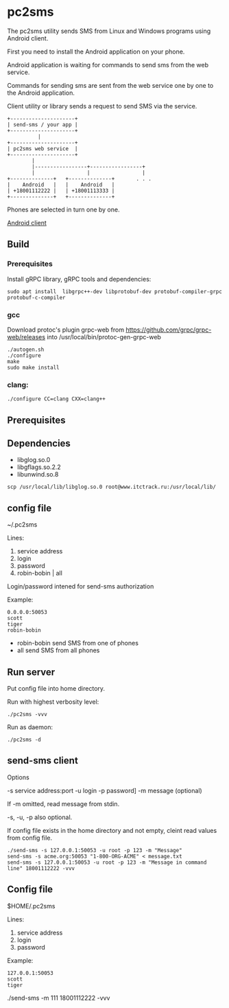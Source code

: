 # pc2sms

The pc2sms utility sends SMS from Linux and Windows programs using Android client.

First you need to install the Android application on your phone.

Android application is waiting for commands to send sms from the web service.

Commands for sending sms are sent from the web service one by one to the Android application.

Client utility or library sends a request to send SMS via the service.

```
+---------------------+
| send-sms / your app |
+---------------------+
          |
+---------------------+
| pc2sms web service  |
+---------------------+
        |
        |-----------------+-----------------+
        |                 |                 |
+--------------+   +--------------+       . . .
|    Android   |   |    Android   |
| +18001112222 |   | +18001113333 |
+--------------+   +--------------+
```

Phones are selected in turn one by one.


[Android client](https://github.com/commandus/pc2sms-android)


## Build

### Prerequisites

Install gRPC library, gRPC tools and dependencies:

```
sudo apt install  libgrpc++-dev libprotobuf-dev protobuf-compiler-grpc protobuf-c-compiler
```

### gcc

Download protoc's plugin grpc-web from https://github.com/grpc/grpc-web/releases into /usr/local/bin/protoc-gen-grpc-web

```
./autogen.sh
./configure
make
sudo make install
```

### clang:

```
./configure CC=clang CXX=clang++
```

## Prerequisites

## Dependencies

- libglog.so.0
- libgflags.so.2.2
- libunwind.so.8

```
scp /usr/local/lib/libglog.so.0 root@www.itctrack.ru:/usr/local/lib/
```

## config file

~/.pc2sms

Lines:

1. service address
2. login
3. password
4. robin-bobin | all

Login/password intened for send-sms authorization

Example:

```
0.0.0.0:50053
scott
tiger
robin-bobin
```

- robin-bobin send SMS from one of phones
- all send SMS from all phones

## Run server

Put config file into home directory.

Run with highest verbosity level:

```
./pc2sms -vvv
```

Run as daemon:

```
./pc2sms -d
```

## send-sms client

Options

-s service address:port
-u login
-p password]
-m message (optional)

If -m omitted, read message from stdin.

-s, -u, -p also optional.

If config file exists in the home directory and not empty, cleint read values from config file.

```
./send-sms -s 127.0.0.1:50053 -u root -p 123 -m "Message"
send-sms -s acme.org:50053 "1-800-ORG-ACME" < message.txt 
send-sms -s 127.0.0.1:50053 -u root -p 123 -m "Message in command line" 18001112222 -vvv
```

## Config file

$HOME/.pc2sms

Lines:

1. service address
2. login
3. password

Example:

```
127.0.0.1:50053
scott
tiger
```

./send-sms -m 111 18001112222 -vvv
